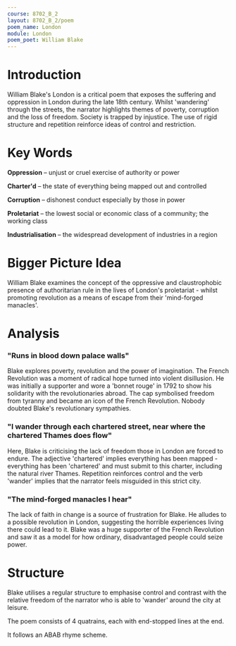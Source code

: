 ```yaml
---
course: 8702_B_2
layout: 8702_B_2/poem
poem_name: London
module: London
poem_poet: William Blake
---
```


# Introduction

William Blake's London is a critical poem that exposes the suffering and oppression in London during the late 18th century. Whilst 'wandering' through the streets, the narrator highlights themes of poverty, corruption and the loss of freedom. Society is trapped by injustice. The use of rigid structure and repetition reinforce ideas of control and restriction.

# Key Words

**Oppression** – unjust or cruel exercise of authority or power

**Charter'd** – the state of everything being mapped out and controlled

**Corruption** – dishonest conduct especially by those in power

**Proletariat** – the lowest social or economic class of a community; the working class

**Industrialisation** – the widespread development of industries in a region

# Bigger Picture Idea

William Blake examines the concept of the oppressive and claustrophobic presence of authoritarian rule in the lives of London's proletariat - whilst promoting revolution as a means of escape from their 'mind-forged manacles'.

# Analysis

### "Runs in blood down palace walls"

Blake explores poverty, revolution and the power of imagination. The French Revolution was a moment of radical hope turned into violent disillusion. He was initially a supporter and wore a 'bonnet rouge' in 1792 to show his solidarity with the revolutionaries abroad. The cap symbolised freedom from tyranny and became an icon of the French Revolution. Nobody doubted Blake's revolutionary sympathies.

### "I wander through each chartered street, near where the chartered Thames does flow"

Here, Blake is criticising the lack of freedom those in London are forced to endure. The adjective 'chartered' implies everything has been mapped - everything has been 'chartered' and must submit to this charter, including the natural river Thames. Repetition reinforces control and the verb 'wander' implies that the narrator feels misguided in this strict city.

### "The mind-forged manacles I hear"

The lack of faith in change is a source of frustration for Blake. He alludes to a possible revolution in London, suggesting the horrible experiences living there could lead to it. Blake was a huge supporter of the French Revolution and saw it as a model for how ordinary, disadvantaged people could seize power.

# Structure

Blake utilises a regular structure to emphasise control and contrast with
the relative freedom of the narrator who is able to 'wander' around the
city at leisure.

The poem consists of 4 quatrains, each with end-stopped lines at the end.

It follows an ABAB rhyme scheme.
